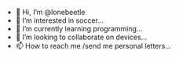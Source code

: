 - 👋 Hi, I’m @lonebeetle
- 👀 I’m interested in soccer...
- 🌱 I’m currently learning programming...
- 💞️ I’m looking to collaborate on devices...
- 📫 How to reach me /send me personal letters...

<!---
lonebeetle/lonebeetle is a ✨ special ✨ repository because its `README.md` (this file) appears on your GitHub profile.
You can click the Preview link to take a look at your changes.
--->
